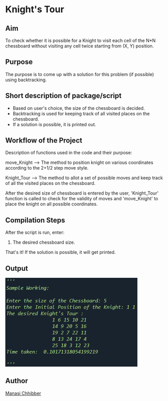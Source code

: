# Knight's Tour

## Aim

To check whether it is possible for a Knight to visit each cell of the N*N chessboard without visiting any cell twice starting from (X, Y) position.


## Purpose

The purpose is to come up with a solution for this problem (if possible) using backtracking.


## Short description of package/script

- Based on user's choice, the size of the chessboard is decided.
- Backtracking is used for keeping track of all visited places on the chessboard.
- If a solution is possible, it is printed out.


## Workflow of the Project

Description of functions used in the code and their purpose:

move_Knight --> The method to position knight on various coordinates according to the 2+1/2 step move style.

Knight_Tour --> The method to allot a set of possible moves and keep track of all the visited places on the chessboard.

After the desired size of chessboard is entered by the user, 'Knight_Tour' function is called to check for the validity of moves and 'move_Knight' to place the knight on all possible coordinates.


## Compilation Steps

After the script is run, enter:

1. The desired chessboard size.

That's it! If the solution is possible, it will get printed.


## Output

<img src="../Knight's Tour/Images/ss.png">


## Author

[Manasi Chhibber](https://github.com/Manasi2001)


